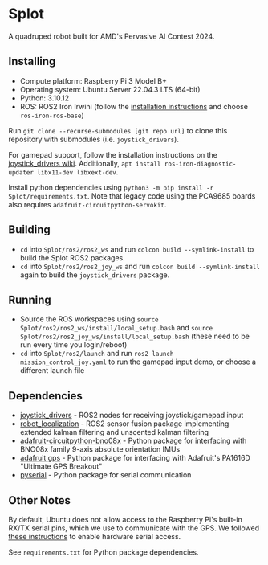 # Splot

A quadruped robot built for AMD's Pervasive AI Contest 2024.


## Installing
* Compute platform: Raspberry Pi 3 Model B+
* Operating system: Ubuntu Server 22.04.3 LTS (64-bit)
* Python: 3.10.12
* ROS: ROS2 Iron Irwini (follow the [installation instructions](https://docs.ros.org/en/iron/Installation/Ubuntu-Install-Debians.html) and choose `ros-iron-ros-base`)

Run `git clone --recurse-submodules [git repo url]` to clone this repository with submodules (i.e. `joystick_drivers`).

For gamepad support, follow the installation instructions on the [joystick_drivers wiki](https://wiki.ros.org/joystick_drivers). Additionally, `apt install ros-iron-diagnostic-updater libx11-dev libxext-dev`.

Install python dependencies using `python3 -m pip install -r Splot/requirements.txt`. Note that legacy code using the PCA9685 boards also requires `adafruit-circuitpython-servokit`.


## Building
* `cd` into `Splot/ros2/ros2_ws` and run `colcon build --symlink-install` to build the Splot ROS2 packages.
* `cd` into `Splot/ros2/ros2_joy_ws` and run `colcon build --symlink-install` again to build the `joystick_drivers` package.


## Running
* Source the ROS workspaces using `source Splot/ros2/ros2_ws/install/local_setup.bash` and `source Splot/ros2/ros2_joy_ws/install/local_setup.bash` (these need to be run every time you login/reboot)
* `cd` into `Splot/ros2/launch` and run `ros2 launch mission_control_joy.yaml` to run the gamepad input demo, or choose a different launch file


## Dependencies
* [joystick_drivers](https://wiki.ros.org/joystick_drivers) - ROS2 nodes for receiving joystick/gamepad input
* [robot_localization](https://github.com/cra-ros-pkg/robot_localization) - ROS2 sensor fusion package implementing extended kalman filtering and unscented kalman filtering
* [adafruit-circuitpython-bno08x](https://docs.circuitpython.org/projects/bno08x/en/latest/) - Python package for interfacing with BNO08x family 9-axis absolute orientation IMUs
* [adafruit gps](https://docs.circuitpython.org/projects/gps/en/latest/) - Python package for interfacing with Adafruit's PA1616D "Ultimate GPS Breakout"
* [pyserial](https://pypi.org/project/pyserial/) - Python package for serial communication


## Other Notes
By default, Ubuntu does not allow access to the Raspberry Pi's built-in RX/TX serial pins, which we use to communicate with the GPS. We followed [these instructions](https://raspberrypi.stackexchange.com/a/116860) to enable hardware serial access.

See `requirements.txt` for Python package dependencies.

